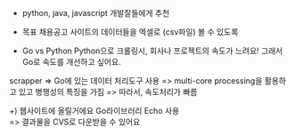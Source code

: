 - python, java, javascript 개발잘들에게 추천
- 목표 
채용공고 사이트의 데이터들을 엑셀로 (csv파일) 볼 수 있도록

- Go vs Python
Python으로 크롤링시, 회사나 프로젝트의 속도가 느려요!
그래서 Go로 속도를 개선하고 싶어요.

scrapper
=> Go에 있는 데이터 처리도구 사용
=> multi-core processing을 활용하고 있고 병행성의 특징을 가짐
=> 따라서, 속도처리가 빠름

+) 웹사이트에 올릴거에요
Go라이브러리 Echo 사용   
=> 결과물을 CVS로 다운받을 수 있어요





